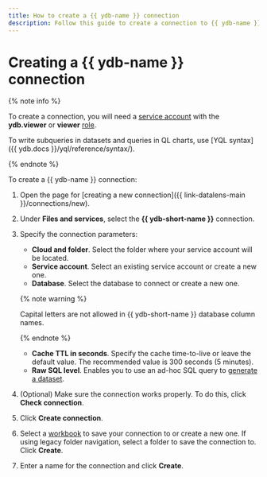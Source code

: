 ```yaml
---
title: How to create a {{ ydb-name }} connection
description: Follow this guide to create a connection to {{ ydb-name }}.
---
```


# Creating a {{ ydb-name }} connection

{% note info %}


To create a connection, you will need a [service account](../../../iam/concepts/users/service-accounts.md) with the **ydb.viewer** or **viewer** [role](../../../iam/operations/sa/assign-role-for-sa.md).


To write subqueries in datasets and queries in QL charts, use [YQL syntax]({{ ydb.docs }}/yql/reference/syntax/).

{% endnote %}

To create a {{ ydb-name }} connection:

1. Open the page for [creating a new connection]({{ link-datalens-main }}/connections/new).
1. Under **Files and services**, select the **{{ ydb-short-name }}** connection.

1. Specify the connection parameters:


   * **Cloud and folder**. Select the folder where your service account will be located.
   * **Service account**. Select an existing service account or create a new one.
   * **Database**. Select the database to connect or create a new one.


   {% note warning %}

   Capital letters are not allowed in {{ ydb-short-name }} database column names.

   {% endnote %}

   * **Cache TTL in seconds**. Specify the cache time-to-live or leave the default value. The recommended value is 300 seconds (5 minutes).
   * **Raw SQL level**. Enables you to use an ad-hoc SQL query to [generate a dataset](../../dataset/settings.md#sql-request-in-datatset).

1. (Optional) Make sure the connection works properly. To do this, click **Check connection**.
1. Click **Create connection**.


1. Select a [workbook](../../workbooks-collections/index.md) to save your connection to or create a new one. If using legacy folder navigation, select a folder to save the connection to. Click **Create**.


1. Enter a name for the connection and click **Create**.